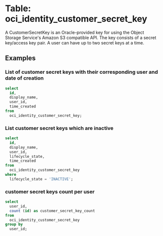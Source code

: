 # Table: oci_identity_customer_secret_key

A CustomerSecretKey is an Oracle-provided key for using the Object Storage Service's Amazon S3 compatible API. The key consists of a secret key/access key pair. A user can have up to two secret keys at a time.

## Examples

### List of customer secret keys with their corresponding user and date of creation

```sql
select
  id,
  display_name,
  user_id,
  time_created
from
  oci_identity_customer_secret_key;
```


### List customer secret keys which are inactive

```sql
select
  id,
  display_name,
  user_id,
  lifecycle_state,
  time_created
from
  oci_identity_customer_secret_key
where
  lifecycle_state = 'INACTIVE';
```


### customer secret keys count per user

```sql
select
  user_id,
  count (id) as customer_secret_key_count
from
  oci_identity_customer_secret_key
group by
  user_id;
```
